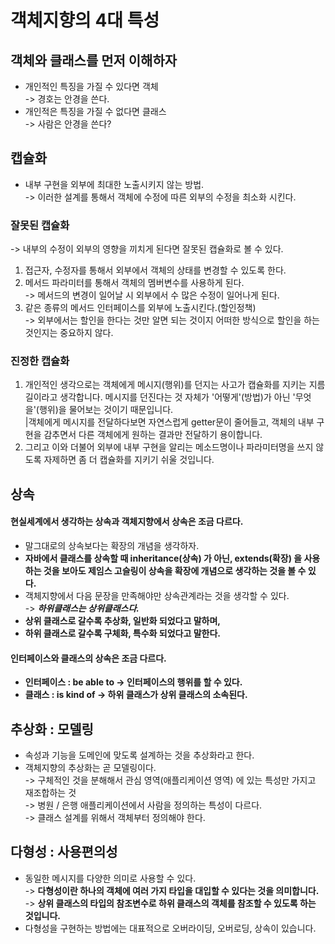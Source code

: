 # 객체지향의 4대 특성

## 객체와 클래스를 먼저 이해하자

* 개인적인 특징을 가질 수 있다면 객체\
  \-> 경호는 안경을 쓴다.
* 개인적은 특징을 가질 수 없다면 클래스\
  \-> 사람은 안경을 쓴다?

## 캡슐화

* 내부 구현을 외부에 최대한 노출시키지 않는 방법.\
  \-> 이러한 설계를 통해서 객체에 수정에 따른 외부의 수정을 최소화 시킨다.

### 잘못된 캡슐화

\-> 내부의 수정이 외부의 영향을 끼치게 된다면 잘못된 캡슐화로 볼 수 있다.

1. 접근자, 수정자를 통해서 외부에서 객체의 상태를 변경할 수 있도록 한다.
2. 메서드 파라미터를 통해서 객체의 멤버변수를 사용하게 된다.\
   \-> 메서드의 변경이 일어날 시 외부에서 수 많은 수정이 일어나게 된다.
3. 같은 종류의 메서드 인터페이스를 외부에 노출시킨다.(할인정책)\
   \-> 외부에서는 할인을 한다는 것만 알면 되는 것이지 어떠한 방식으로 할인을 하는 것인지는 중요하지 않다.

### 진정한 캡슐화

1. 개인적인 생각으로는 객체에게 메시지(행위)를 던지는 사고가 캡슐화를 지키는 지름길이라고 생각합니다. 메시지를 던진다는 것 자체가 '어떻게'(방법)가 아닌 '무엇을'(행위)을 물어보는 것이기 때문입니다.\
   |객체에게 메시지를 전달하다보면 자연스럽게 getter문이 줄어들고, 객체의 내부 구현을 감추면서 다른 객체에게 원하는 결과만 전달하기 용이합니다.
2. 그리고 이와 더불어 외부에 내부 구현을 알리는 메소드명이나 파라미터명을 쓰지 않도록 자제하면 좀 더 캡슐화를 지키기 쉬울 것입니다.

## 상속

#### 현실세계에서 생각하는 상속과 객체지향에서 상속은 조금 다르다.

* 말그대로의 상속보다는 확장의 개념을 생각하자.
* **자바에서 클래스를 상속할 때 inheritance(상속) 가 아닌, extends(확장) 을 사용하는 것을 보아도 제임스 고슬링이 상속을 확장에 개념으로 생각하는 것을 볼 수 있다.**
* 객체지향에서 다음 문장을 만족해야만 상속관계라는 것을 생각할 수 있다.\
  \-> _**하위클래스는 상위클래스다.**_
* **상위 클래스로 갈수록 추상화, 일반화 되었다고 말하며,**&#x20;
* **하위 클래스로 갈수록 구체화, 특수화 되었다고 말한다.**

#### **인터페이스와 클래스의 상속은 조금 다르다.**

* **인터페이스 : be able to -> 인터페이스의 행위를 할 수 있다.**
* **클래스 : is kind of -> 하위 클래스가 상위 클래스의 소속된다.**

## 추상화 : 모델링

* 속성과 기능을 도메인에 맞도록 설계하는 것을 추상화라고 한다.
* 객체지향의 추상화는 곧 모델링이다.\
  \-> 구체적인 것을 분해해서 관심 영역(애플리케이션 영역) 에 있는 특성만 가지고 재조합하는 것\
  \-> 병원 / 은행 애플리케이션에서 사람을 정의하는 특성이 다르다.\
  \-> 클래스 설계를 위해서 객체부터 정의해야 한다.

## 다형성 : 사용편의성

* 동일한 메시지를 다양한 의미로 사용할 수 있다.\
  \-> **다형성이란 하나의 객체에 여러 가지 타입을 대입할 수 있다는 것을 의미합니다.**\
  \-> **상위 클래스의 타입의 참조변수로 하위 클래스의 객체를 참조할 수 있도록 하는 것입니다.**
* 다형성을 구현하는 방법에는 대표적으로 오버라이딩, 오버로딩, 상속이 있습니다.
